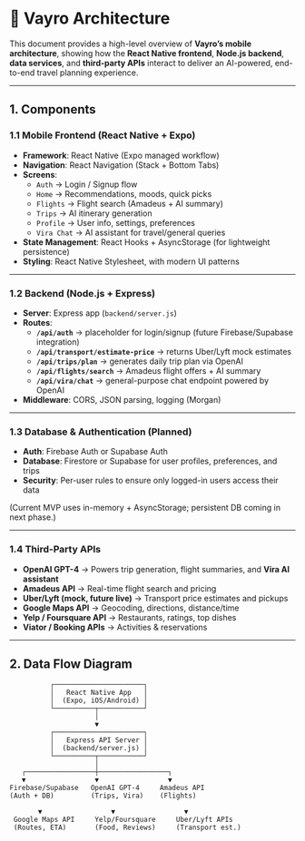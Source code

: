 # 📐 Vayro Architecture

This document provides a high-level overview of **Vayro’s mobile architecture**, showing how the **React Native frontend**, **Node.js backend**, **data services**, and **third-party APIs** interact to deliver an AI-powered, end-to-end travel planning experience.

---

## 1. Components

### 1.1 Mobile Frontend (React Native + Expo)

* **Framework**: React Native (Expo managed workflow)  
* **Navigation**: React Navigation (Stack + Bottom Tabs)  
* **Screens**:
  - `Auth` → Login / Signup flow
  - `Home` → Recommendations, moods, quick picks
  - `Flights` → Flight search (Amadeus + AI summary)
  - `Trips` → AI itinerary generation
  - `Profile` → User info, settings, preferences
  - `Vira Chat` → AI assistant for travel/general queries
* **State Management**: React Hooks + AsyncStorage (for lightweight persistence)
* **Styling**: React Native Stylesheet, with modern UI patterns

---

### 1.2 Backend (Node.js + Express)

* **Server**: Express app (`backend/server.js`)
* **Routes**:
  - **`/api/auth`** → placeholder for login/signup (future Firebase/Supabase integration)
  - **`/api/transport/estimate-price`** → returns Uber/Lyft mock estimates
  - **`/api/trips/plan`** → generates daily trip plan via OpenAI
  - **`/api/flights/search`** → Amadeus flight offers + AI summary
  - **`/api/vira/chat`** → general-purpose chat endpoint powered by OpenAI
* **Middleware**: CORS, JSON parsing, logging (Morgan)

---

### 1.3 Database & Authentication (Planned)

* **Auth**: Firebase Auth or Supabase Auth  
* **Database**: Firestore or Supabase for user profiles, preferences, and trips  
* **Security**: Per-user rules to ensure only logged-in users access their data  

(Current MVP uses in-memory + AsyncStorage; persistent DB coming in next phase.)

---

### 1.4 Third-Party APIs

* **OpenAI GPT-4** → Powers trip generation, flight summaries, and **Vira AI assistant**  
* **Amadeus API** → Real-time flight search and pricing  
* **Uber/Lyft (mock, future live)** → Transport price estimates and pickups  
* **Google Maps API** → Geocoding, directions, distance/time  
* **Yelp / Foursquare API** → Restaurants, ratings, top dishes  
* **Viator / Booking APIs** → Activities & reservations  

---

## 2. Data Flow Diagram

```text
          ┌──────────────────────┐
          │   React Native App   │
          │  (Expo, iOS/Android) │
          └──────────┬───────────┘
                     │
                     ▼
          ┌──────────────────────┐
          │   Express API Server │
          │  (backend/server.js) │
          └──────────┬───────────┘
                     │
   ┌─────────────────┼─────────────────┐
   ▼                 ▼                 ▼
Firebase/Supabase   OpenAI GPT-4     Amadeus API
(Auth + DB)         (Trips, Vira)    (Flights)

       ▼                 ▼                 ▼
 Google Maps API     Yelp/Foursquare     Uber/Lyft APIs
 (Routes, ETA)       (Food, Reviews)     (Transport est.)


